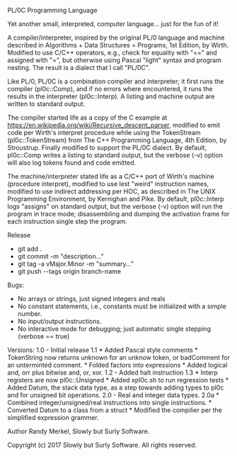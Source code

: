 PL/0C Programming Language

Yet another small, interpreted, computer language... just for the fun of it!

A compiler/interpreter, inspired by the original PL/0 language and machine
described in Algorithms + Data Structures = Programs, 1st Edition, by Wirth.
Modified to use C/C++ operators, e.g., check for equality with "==" and
assigned with "=", but otherwise using Pascal "light" syntax and program
nesting. The result is a dialect that I call "PL/0C".

Like PL/0, PL/0C is a combination compiler and interpreter; it first runs the
compiler (pl0c::Comp), and if no errors where encountered, it runs the results
in the interpreter (pl0c::Interp). A listing and machine output are written to
standard output.

The compiler started life as a copy of the C example at
https://en.wikipedia.org/wiki/Recursive_descent_parser, modified to emit code
per Wirth's interpret procedure while using the TokenStream (pl0c::TokenStream)
from The C++ Programming Language, 4th Edition, by Stroustrup. Finally
modified to support the PL/0C dialect. By default, pl0c::Comp writes a listing
to standard output, but the verbose (-v) option will also log tokens found and
code emitted.

The machine/interpreter stated life as a C/C++ port of Wirth's machine
(procedure interpret), modified to use lest "weird" instruction names, modified
to use indirect addressing per HOC, as described in The UNIX Programming
Environment, by Kernighan and Pike. By default, pl0c::Interp logs "assigns" on
standard output, but the verbose (-v) option will run the program in trace
mode; disassembling and dumping the activation frame for each instruction
single step the program.

Release
 * git add .
 * git commit -m "description..."
 * git tag -a vMajor.Minor -m "summary..."
 * git push --tags origin branch-name

Bugs:
 * No arrays or strings, just signed integers and reals
 * No constant statements, i.e., constants must be initialized with a simple number.
 * No input/output instructions.
 * No interactive mode for debugging; just automatic single stepping (verbose == true)

Versions:
    1.0 - Initial release
    1.1
        * Added Pascal style comments
        * TokenString now returns unknown for an unknow token, or badComment for
          an unterminted comment.
        * Folded factors into expressions
        * Added logical and, orr plus bitwise and, or, xor.
    1.2 - Added halt instruction
    1.3
        * Interp registers are now pl0c::Unsigned
        * Added xpl0c.sh to run regression tests
        * Added Datum, the stack data type, as a step towards adding types to
          pl0c and for unsigned bit operations.
    2.0 - Real and integer data types.
	2.0a
		* Combined integer/unsigned/real instructions into single instructions.
		* Converted Datum to a class from a struct
		* Modified the compilier per the simplified expression grammer.

Author
    Randy Merkel, Slowly but Surly Software.

Copyright
    (c) 2017 Slowly but Surly Software.
    All rights reserved.
